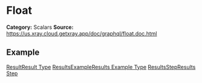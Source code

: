 # Float

**Category:** Scalars
**Source:** https://us.xray.cloud.getxray.app/doc/graphql/float.doc.html

## Example

[ResultResult Type](result.doc.html) [ResultsExampleResults Example Type](resultsexample.doc.html) [ResultsStepResults Step](resultsstep.doc.html)